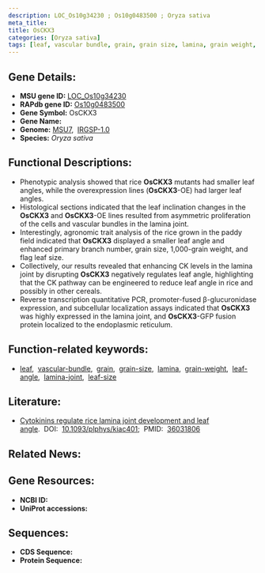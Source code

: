 ```yaml
---
description: LOC_Os10g34230 ; Os10g0483500 ; Oryza sativa
meta_title:
title: OsCKX3
categories: [Oryza sativa]
tags: [leaf, vascular bundle, grain, grain size, lamina, grain weight, leaf angle, lamina joint, leaf size]
---
```


## Gene Details:
- **MSU gene ID:** [LOC_Os10g34230](http://rice.uga.edu/cgi-bin/ORF_infopage.cgi?orf=LOC_Os10g34230)  
- **RAPdb gene ID:** [Os10g0483500](https://rapdb.dna.affrc.go.jp/locus/?name=Os10g0483500)  
- **Gene Symbol:** OsCKX3
- **Gene Name:**
- **Genome:**  [MSU7](http://rice.uga.edu/),&nbsp;&nbsp;[IRGSP-1.0](https://rapdb.dna.affrc.go.jp/download/irgsp1.html)
- **Species:** *Oryza sativa*

## Functional Descriptions:
   - Phenotypic analysis showed that rice **OsCKX3** mutants had smaller leaf angles, while the overexpression lines (**OsCKX3**-OE) had larger leaf angles.
   - Histological sections indicated that the leaf inclination changes in the **OsCKX3** and **OsCKX3**-OE lines resulted from asymmetric proliferation of the cells and vascular bundles in the lamina joint.
   - Interestingly, agronomic trait analysis of the rice grown in the paddy field indicated that **OsCKX3** displayed a smaller leaf angle and enhanced primary branch number, grain size, 1,000-grain weight, and flag leaf size.
   - Collectively, our results revealed that enhancing CK levels in the lamina joint by disrupting **OsCKX3** negatively regulates leaf angle, highlighting that the CK pathway can be engineered to reduce leaf angle in rice and possibly in other cereals.
   - Reverse transcription quantitative PCR, promoter-fused β-glucuronidase expression, and subcellular localization assays indicated that **OsCKX3** was highly expressed in the lamina joint, and **OsCKX3**-GFP fusion protein localized to the endoplasmic reticulum.

## Function-related keywords:
   - [leaf](/tags/leaf/),&nbsp;&nbsp;[vascular-bundle](/tags/vascular-bundle/),&nbsp;&nbsp;[grain](/tags/grain/),&nbsp;&nbsp;[grain-size](/tags/grain-size/),&nbsp;&nbsp;[lamina](/tags/lamina/),&nbsp;&nbsp;[grain-weight](/tags/grain-weight/),&nbsp;&nbsp;[leaf-angle](/tags/leaf-angle/),&nbsp;&nbsp;[lamina-joint](/tags/lamina-joint/),&nbsp;&nbsp;[leaf-size](/tags/leaf-size/)

## Literature:
   - [Cytokinins regulate rice lamina joint development and leaf angle](https://www.doi.org/10.1093/plphys/kiac401).&nbsp;&nbsp;DOI:&nbsp;&nbsp;[10.1093/plphys/kiac401](https://www.doi.org/10.1093/plphys/kiac401);&nbsp;&nbsp;PMID:&nbsp;&nbsp;[36031806](https://pubmed.ncbi.nlm.nih.gov/36031806/)

## Related News:

## Gene Resources:
- **NCBI ID:**  []()
- **UniProt accessions:** [](https://www.uniprot.org/uniprotkb//entry)

## Sequences:
- **CDS Sequence:**
- **Protein Sequence:**
